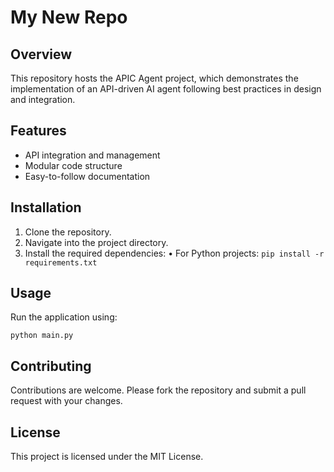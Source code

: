 # My New Repo
## Overview
This repository hosts the APIC Agent project, which demonstrates the implementation of an API-driven AI agent following best practices in design and integration.

## Features
- API integration and management
- Modular code structure
- Easy-to-follow documentation

## Installation
1. Clone the repository.
2. Navigate into the project directory.
3. Install the required dependencies:
  • For Python projects: `pip install -r requirements.txt`

## Usage
Run the application using:
```
python main.py
```

## Contributing
Contributions are welcome. Please fork the repository and submit a pull request with your changes.

## License
This project is licensed under the MIT License.
